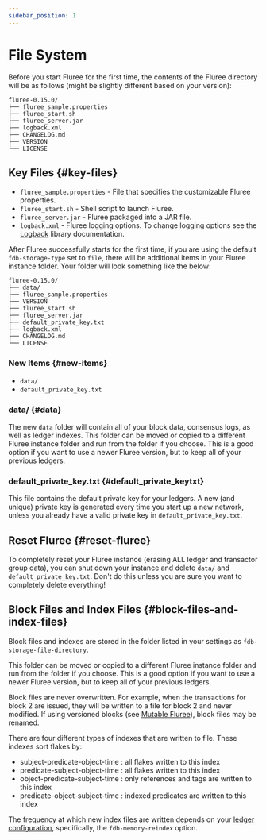 ```yaml
---
sidebar_position: 1
---
```


# File System

Before you start Fluree for the first time, the contents of the Fluree directory
will be as follows (might be slightly different based on your version):

```all
fluree-0.15.0/
├── fluree_sample.properties
├── fluree_start.sh
├── fluree_server.jar
├── logback.xml
├── CHANGELOG.md
├── VERSION
└── LICENSE
```

## Key Files {#key-files}

* `fluree_sample.properties` - File that specifies the customizable Fluree properties.
* `fluree_start.sh` - Shell script to launch Fluree.
* `fluree_server.jar` - Fluree packaged into a JAR file.
* `logback.xml` - Fluree logging options. To change logging options see the
  [Logback](http://logback.qos.ch/) library documentation.

After Fluree successfully starts for the first time, if you are using the default
`fdb-storage-type` set to `file`, there will be additional items in your Fluree
instance folder. Your folder will look something like the below:

```all
fluree-0.15.0/
├── data/
├── fluree_sample.properties
├── VERSION
├── fluree_start.sh
├── fluree_server.jar
├── default_private_key.txt
├── logback.xml
├── CHANGELOG.md
└── LICENSE
```

### New Items {#new-items}

* `data/`
* `default_private_key.txt`

### data/ {#data}

The new `data` folder will contain all of your block data, consensus logs, as well
as ledger indexes. This folder can be moved or copied to a different Fluree instance
folder and run from the folder if you choose. This is a good option if you want
to use a newer Fluree version, but to keep all of your previous ledgers.

### default_private_key.txt {#default_private_keytxt}

This file contains the default private key for your ledgers. A new (and unique)
private key is generated every time you start up a new network, unless you already
have a valid private key in `default_private_key.txt`.

## Reset Fluree {#reset-fluree}

To completely reset your Fluree instance (erasing ALL ledger and transactor group
data), you can shut down your instance and delete `data/` and `default_private_key.txt`.
Don't do this unless you are sure you want to completely delete everything!

## Block Files and Index Files {#block-files-and-index-files}

Block files and indexes are stored in the folder listed in your settings as `fdb-storage-file-directory`.

This folder can be moved or copied to a different Fluree instance folder and run
from the folder if you choose. This is a good option if you want to use a newer
Fluree version, but to keep all of your previous ledgers.

Block files are never overwritten. For example, when the transactions for block
2 are issued, they will be written to a file for block 2 and never modified. If
using versioned blocks (see [Mutable Fluree](/concepts/infrastructure/mutability.md)),
block files may be renamed.

There are four different types of indexes that are written to file. These indexes
sort flakes by:

* subject-predicate-object-time : all flakes written to this index
* predicate-subject-object-time : all flakes written to this index
* object-predicate-subject-time : only references and tags are written to this index
* predicate-object-subject-time : indexed predicates are written to this index

The frequency at which new index files are written depends on your
[ledger configuration](/reference/fluree_config.md), specifically,
the `fdb-memory-reindex` option.
